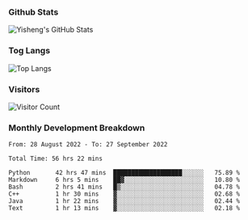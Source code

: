 ### Github Stats
![Yisheng's GitHub Stats](https://github-readme-stats.vercel.app/api?username=gongyisheng&count_private=true&show_icons=true)
### Tog Langs
![Top Langs](https://github-readme-stats.vercel.app/api/top-langs/?username=gongyisheng&layout=compact)
### Visitors
![Visitor Count](https://profile-counter.glitch.me/gongyisheng/count.svg)
### Monthly Development Breakdown
<!--START_SECTION:waka-->

```text
From: 28 August 2022 - To: 27 September 2022

Total Time: 56 hrs 22 mins

Python       42 hrs 47 mins  ███████████████████░░░░░░   75.89 %
Markdown     6 hrs 5 mins    ██▓░░░░░░░░░░░░░░░░░░░░░░   10.80 %
Bash         2 hrs 41 mins   █▒░░░░░░░░░░░░░░░░░░░░░░░   04.78 %
C++          1 hr 30 mins    ▓░░░░░░░░░░░░░░░░░░░░░░░░   02.68 %
Java         1 hr 22 mins    ▓░░░░░░░░░░░░░░░░░░░░░░░░   02.44 %
Text         1 hr 13 mins    ▓░░░░░░░░░░░░░░░░░░░░░░░░   02.18 %
```

<!--END_SECTION:waka-->

